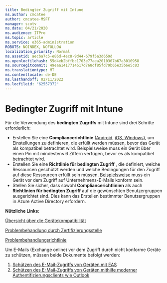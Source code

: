 ```yaml
---
title: Bedingter Zugriff mit Intune
ms.author: cmcatee
author: cmcatee-MSFT
manager: scotv
ms.date: 04/21/2020
ms.audience: ITPro
ms.topic: article
ms.service: o365-administration
ROBOTS: NOINDEX, NOFOLLOW
localization_priority: Normal
ms.assetid: aecba7c5-e86d-4ec8-9d44-679f5a3d659d
ms.openlocfilehash: 55d4eb2bffbc1703e77aea2010307b67a3010958
ms.sourcegitcommit: 49eaa1417714617d768df85fd79b65e35b6e5c83
ms.translationtype: MT
ms.contentlocale: de-DE
ms.lasthandoff: 02/11/2022
ms.locfileid: "62557372"
---
```

# <a name="conditional-access-with-intune"></a>Bedingter Zugriff mit Intune

Für die Verwendung des  **bedingten Zugriffs**  mit Intune sind drei Schritte erforderlich:

- Erstellen Sie eine **Compliancerichtlinie** ([Android](https://docs.microsoft.com/intune/compliance-policy-create-android), [iOS](https://docs.microsoft.com/intune/compliance-policy-create-ios)[, Windows](https://docs.microsoft.com//intune/compliance-policy-create-windows)), um Einstellungen zu definieren, die erfüllt werden müssen, bevor das Gerät als kompatibel betrachtet wird. Beispielsweise muss ein Gerät über einen Pin mit mindestens 6 Ziffern verfügen, bevor es als kompatibel betrachtet wird.
- Erstellen Sie eine **Richtlinie für bedingten Zugriff**  , die definiert, welche Ressourcen geschützt werden und welche Bedingungen für den Zugriff auf diese Ressourcen erfüllt sein müssen.  [Beispielsweise](https://docs.microsoft.com/intune/tutorial-protect-email-on-unmanaged-devices#create-conditional-access-policies)  muss ein Gerät vor dem Zugriff auf Unternehmens-E-Mails konform sein.
- Stellen Sie sicher, dass sowohl **Compliancerichtlinien**  als auch  **Richtlinien für bedingten Zugriff**  auf die gewünschten Benutzergruppen ausgerichtet sind. Dies kann das Erstellen bestimmter Benutzergruppen in Azure Active Directory erfordern.

**Nützliche Links:**

[Übersicht über die Gerätekompatibilität](https://docs.microsoft.com/intune/device-compliance-get-started)

[Problembehandlung durch Zertifizierungsstelle](https://docs.microsoft.com/intune/troubleshoot-conditional-access)

[Problembehandlungsrichtlinie](https://docs.microsoft.com/troubleshoot/mem/intune/troubleshoot-policies-in-microsoft-intune)

Um E-Mails (Exchange online) vor dem Zugriff durch nicht konforme Geräte zu schützen, müssen beide Dokumente befolgt werden:

1. [Schützen des E-Mail-Zugriffs von Geräten mit EAS](https://docs.microsoft.com/intune/tutorial-protect-email-on-unmanaged-devices)
2. [Schützen des E-Mail-Zugriffs von Geräten mithilfe moderner Authentifizierungsclients wie Outlook](https://docs.microsoft.com/intune/tutorial-protect-email-on-enrolled-devices)